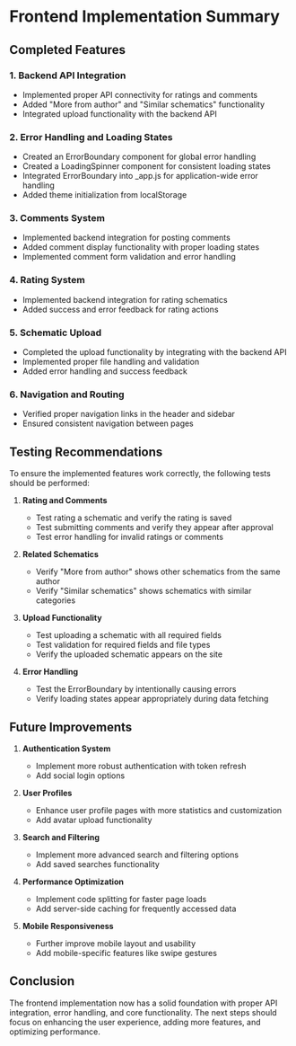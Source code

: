 # Frontend Implementation Summary

## Completed Features

### 1. Backend API Integration
- Implemented proper API connectivity for ratings and comments
- Added "More from author" and "Similar schematics" functionality
- Integrated upload functionality with the backend API

### 2. Error Handling and Loading States
- Created an ErrorBoundary component for global error handling
- Created a LoadingSpinner component for consistent loading states
- Integrated ErrorBoundary into _app.js for application-wide error handling
- Added theme initialization from localStorage

### 3. Comments System
- Implemented backend integration for posting comments
- Added comment display functionality with proper loading states
- Implemented comment form validation and error handling

### 4. Rating System
- Implemented backend integration for rating schematics
- Added success and error feedback for rating actions

### 5. Schematic Upload
- Completed the upload functionality by integrating with the backend API
- Implemented proper file handling and validation
- Added error handling and success feedback

### 6. Navigation and Routing
- Verified proper navigation links in the header and sidebar
- Ensured consistent navigation between pages

## Testing Recommendations

To ensure the implemented features work correctly, the following tests should be performed:

1. **Rating and Comments**
   - Test rating a schematic and verify the rating is saved
   - Test submitting comments and verify they appear after approval
   - Test error handling for invalid ratings or comments

2. **Related Schematics**
   - Verify "More from author" shows other schematics from the same author
   - Verify "Similar schematics" shows schematics with similar categories

3. **Upload Functionality**
   - Test uploading a schematic with all required fields
   - Test validation for required fields and file types
   - Verify the uploaded schematic appears on the site

4. **Error Handling**
   - Test the ErrorBoundary by intentionally causing errors
   - Verify loading states appear appropriately during data fetching

## Future Improvements

1. **Authentication System**
   - Implement more robust authentication with token refresh
   - Add social login options

2. **User Profiles**
   - Enhance user profile pages with more statistics and customization
   - Add avatar upload functionality

3. **Search and Filtering**
   - Implement more advanced search and filtering options
   - Add saved searches functionality

4. **Performance Optimization**
   - Implement code splitting for faster page loads
   - Add server-side caching for frequently accessed data

5. **Mobile Responsiveness**
   - Further improve mobile layout and usability
   - Add mobile-specific features like swipe gestures

## Conclusion

The frontend implementation now has a solid foundation with proper API integration, error handling, and core functionality. The next steps should focus on enhancing the user experience, adding more features, and optimizing performance.